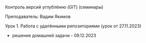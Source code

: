 Контроль версий углублённо (GIT) (семинары)

Преподаватель: Вадим Якимов

Урок 1. Работа с удалёнными репозиториями (урок от 27.11.2023)
- решение домашней задачи - 09.12.2023
